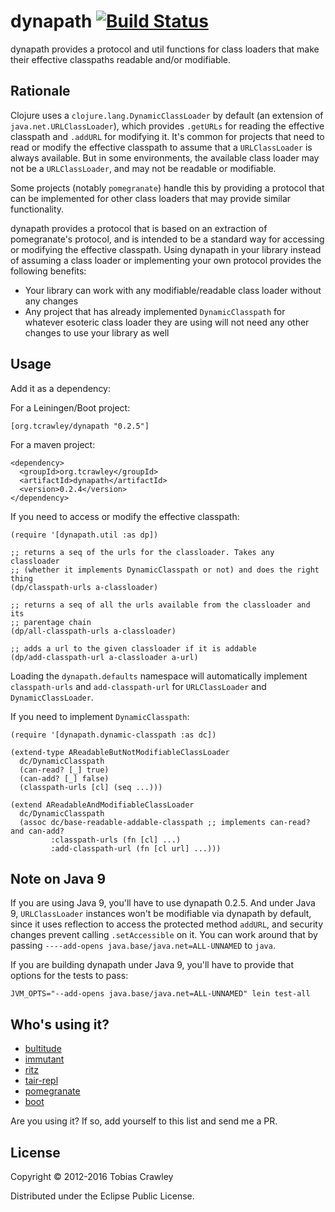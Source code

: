 # dynapath [![Build Status](https://secure.travis-ci.org/tobias/dynapath.png?branch=master)](https://travis-ci.org/tobias/dynapath)

dynapath provides a protocol and util functions for class loaders that
make their effective classpaths readable and/or modifiable.

## Rationale 

Clojure uses a `clojure.lang.DynamicClassLoader` by default (an
extension of `java.net.URLClassLoader`), which provides `.getURLs` for
reading the effective classpath and `.addURL` for modifying it. It's
common for projects that need to read or modify the effective
classpath to assume that a `URLClassLoader` is always available. But
in some environments, the available class loader may not be a
`URLClassLoader`, and may not be readable or modifiable.

Some projects (notably `pomegranate`) handle this by providing a
protocol that can be implemented for other class loaders that may
provide similar functionality.

dynapath provides a protocol that is based on an extraction of
pomegranate's protocol, and is intended to be a standard way for
accessing or modifying the effective classpath. Using dynapath in your
library instead of assuming a class loader or implementing your own
protocol provides the following benefits:

* Your library can work with any modifiable/readable class loader
  without any changes
* Any project that has already implemented `DynamicClasspath` for
  whatever esoteric class loader they are using will not need any
  other changes to use your library as well

## Usage

Add it as a dependency:

For a Leiningen/Boot project:

    [org.tcrawley/dynapath "0.2.5"]

For a maven project:

    <dependency>
      <groupId>org.tcrawley</groupId>
      <artifactId>dynapath</artifactId>
      <version>0.2.4</version>
    </dependency>

If you need to access or modify the effective classpath:

    (require '[dynapath.util :as dp])
    
    ;; returns a seq of the urls for the classloader. Takes any classloader
    ;; (whether it implements DynamicClasspath or not) and does the right thing
    (dp/classpath-urls a-classloader)
      
    ;; returns a seq of all the urls available from the classloader and its 
    ;; parentage chain
    (dp/all-classpath-urls a-classloader)
    
    ;; adds a url to the given classloader if it is addable
    (dp/add-classpath-url a-classloader a-url)

Loading the `dynapath.defaults` namespace will automatically implement 
`classpath-urls` and `add-classpath-url` for `URLClassLoader` and 
`DynamicClassLoader`.

If you need to implement `DynamicClasspath`:

    (require '[dynapath.dynamic-classpath :as dc])
    
    (extend-type AReadableButNotModifiableClassLoader
      dc/DynamicClasspath
      (can-read? [_] true)
      (can-add? [_] false)
      (classpath-urls [cl] (seq ...)))

    (extend AReadableAndModifiableClassLoader
      dc/DynamicClasspath
      (assoc dc/base-readable-addable-classpath ;; implements can-read? and can-add?
             :classpath-urls (fn [cl] ...)
             :add-classpath-url (fn [cl url] ...)))

## Note on Java 9

If you are using Java 9, you'll have to use dynapath 0.2.5. And under
Java 9, `URLClassLoader` instances won't be modifiable via dynapath by
default, since it uses reflection to access the protected method
`addURL`, and security changes prevent calling `.setAccessible` on
it. You can work around that by passing `----add-opens
java.base/java.net=ALL-UNNAMED` to `java`.

If you are building dynapath under Java 9, you'll have to provide that
options for the tests to pass:

```
JVM_OPTS="--add-opens java.base/java.net=ALL-UNNAMED" lein test-all
```

## Who's using it?

* [bultitude](https://github.com/Raynes/bultitude)
* [immutant](https://github.com/immutant/immutant)
* [ritz](https://github.com/pallet/ritz)
* [tair-repl](https://github.com/xumingming/tair-repl)
* [pomegranate](https://github.com/cemerick/pomegranate)
* [boot](http://boot-clj.com/)

Are you using it? If so, add yourself to this list and send me a PR.

## License

Copyright © 2012-2016 Tobias Crawley

Distributed under the Eclipse Public License.
